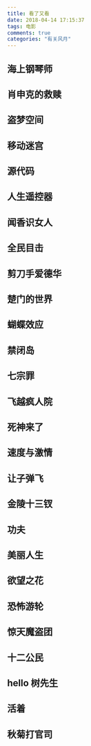 ```yaml
---
title: 看了又看
date: 2018-04-14 17:15:37
tags: 电影
comments: true
categories: "有关风月"
---
```


## 海上钢琴师
## 肖申克的救赎
## 盗梦空间
## 移动迷宫
## 源代码
## 人生遥控器
## 闻香识女人
## 全民目击
## 剪刀手爱德华
## 楚门的世界
## 蝴蝶效应
## 禁闭岛
## 七宗罪
## 飞越疯人院
## 死神来了
## 速度与激情
## 让子弹飞
## 金陵十三钗
## 功夫
## 美丽人生
## 欲望之花
## 恐怖游轮
## 惊天魔盗团
## 十二公民
## hello 树先生
## 活着
## 秋菊打官司

